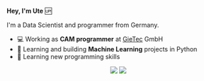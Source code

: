**Hey, I'm Ute** :up:

I'm a Data Scientist and programmer from Germany.

- :computer: Working as **CAM programmer** at [GieTec](https://gie-tec.de/) GmbH
- :book: Learning and building **Machine Learning** projects in Python
- :page_facing_up: Learning new programming skills
<div align=center>
    <a href="https://www.xing.com/profile/Ute_Dirks2/cv"><img src="https://img.shields.io/badge/-contact-006567?logo=xing&logoColor=white" /></a>
    <a href="https://www.linkedin.com/in/ute-dirks/"><img src="https://img.shields.io/badge/-contact-0077B5?logo=linkedin&logoColor=white" /></a>
</div>

